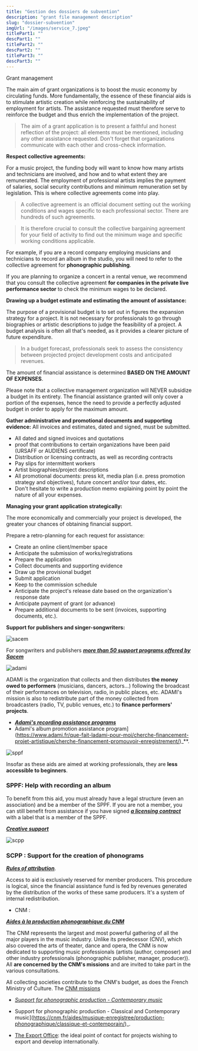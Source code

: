 ```yaml
---
title: "Gestion des dossiers de subvention"
description: "grant file management description"
slug: "dossier-subvention"
imgUrl: "/images/service_7.jpeg"
titlePart1: ""
descPart1: ""
titlePart2: ""
descPart2: ""
titlePart3: ""
descPart3: ""
---
```


<!-- section:start -->

Grant management

<!-- section:end -->

The main aim of grant organizations is to boost the music economy by circulating funds. More fundamentally, the essence of these financial aids is to stimulate artistic creation while reinforcing the sustainability of employment for artists. The assistance requested must therefore serve to reinforce the budget and thus enrich the implementation of the project.

> The aim of a grant application is to present a faithful and honest reflection of the project: all elements must be mentioned, including any other assistance requested. Don't forget that organizations communicate with each other and cross-check information.

**Respect collective agreements:**

For a music project, the funding body will want to know how many artists and technicians are involved, and how and to what extent they are remunerated.
The employment of professional artists implies the payment of salaries, social security contributions and minimum remuneration set by legislation.
This is where collective agreements come into play.

> A collective agreement is an official document setting out the working conditions and wages specific to each professional sector. There are hundreds of such agreements.

> It is therefore crucial to consult the collective bargaining agreement for your field of activity to find out the minimum wage and specific working conditions applicable.

For example, if you are a record company employing musicians and technicians to record an album in the studio, you will need to refer to the collective agreement for **phonographic publishing**.

If you are planning to organize a concert in a rental venue, we recommend that you consult the collective agreement **for companies in the private live performance sector** to check the minimum wages to be declared.

**Drawing up a budget estimate and estimating the amount of assistance:**

The purpose of a provisional budget is to set out in figures the expansion strategy for a project. It is not necessary for professionals to go through biographies or artistic descriptions to judge the feasibility of a project. A budget analysis is often all that's needed, as it provides a clearer picture of future expenditure.

> In a budget forecast, professionals seek to assess the consistency between projected project development costs and anticipated revenues.

The amount of financial assistance is determined **BASED ON THE AMOUNT OF EXPENSES**.

Please note that a collective management organization will NEVER subsidize a budget in its entirety. The financial assistance granted will only cover a portion of the expenses, hence the need to provide a perfectly adjusted budget in order to apply for the maximum amount.

**Gather administrative and promotional documents and supporting evidence:** All invoices and estimates, dated and signed, must be submitted.

- All dated and signed invoices and quotations
- proof that contributions to certain organizations have been paid (URSAFF or AUDIENS certificate)
- Distribution or licensing contracts, as well as recording contracts
- Pay slips for intermittent workers
- Artist biographies/project descriptions
- All promotional documents: press kit, media plan (i.e. press promotion strategy and objectives), future concert and/or tour dates, etc.
- Don't hesitate to write a production memo explaining point by point the nature of all your expenses.

**Managing your grant application strategically:**

The more economically and commercially your project is developed, the greater your chances of obtaining financial support.

Prepare a retro-planning for each request for assistance:

- Create an online client/member space
- Anticipate the submission of works/registrations
- Prepare the application
- Collect documents and supporting evidence
- Draw up the provisional budget
- Submit application
- Keep to the commission schedule
- Anticipate the project's release date based on the organization's response date
- Anticipate payment of grant (or advance)
- Prepare additional documents to be sent (invoices, supporting documents, etc.).

**Support for publishers and singer-songwriters:**

![sacem](https://lh7-us.googleusercontent.com/R__L0TXssREfQ7SlUl4M2YaOjlTs5sBsiHCdGeH47iQXXxZwULhcrmb0ROzPDB3LPiSA88KGgSuIBrgHCZIkctcdQBamj3_WS2iv_QglSzx_I8tbxXusY-gSebr3lBflD0q1uQGeX80pXzm8ggq7iQ)

For songwriters and publishers **_[more than 50 support programs offered by Sacem](https://aide-aux-projets.sacem.fr/nos-programmes-aide)_**

![adami](https://lh7-us.googleusercontent.com/tCDj6Xka3kkSpLaJiiOEX0uPyCM5WemyAiAw9fFhifk2aN_nsZ7ihb-9zCBwhdXVNwCp7VtXoB2ScGJ4HcGG4StW3I2AkCxksv9TopidOv3Mns9x6xQhJjClmos_K2agE7-AEpe5ib7N7f6VcbLYjQ)

ADAMI is the organization that collects and then distributes **the money owed to performers** (musicians, dancers, actors...) following the broadcast of their performances on television, radio, in public places, etc. ADAMI's mission is also to redistribute part of the money collected from broadcasters (radio, TV, public venues, etc.) to **finance performers' projects**.

- **_[Adami's recording assistance programs](https://www.adami.fr/que-fait-ladami-pour-moi/cherche-financement-projet-artistique/projet-enregistrement-promotion/)_**
- Adami's album promotion assistance program](https://www.adami.fr/que-fait-ladami-pour-moi/cherche-financement-projet-artistique/cherche-financement-promouvoir-enregistrement/)\_\*\*.

![sppf](https://lh7-us.googleusercontent.com/gB-1rhCl66cvRnOm1zWLewnJ_8RMNlq4Qf-PCLkgcjhs8aB1moPTtBqmMI5oz6IQlHje0M9l4sBAHbWbOGhBw8Ch4jTWNwArQr4_ofp55QEpSZwdDXQrCNV6bNI_baN9Nyo4BOb-ea-paiwAQIKUgw)

Insofar as these aids are aimed at working professionals, they are **less accessible to beginners**.

### SPPF: Help with recording an album

To benefit from this aid, you must already have a legal structure (even an association) and be a member of the SPPF. If you are not a member, you can still benefit from assistance if you have signed **_[a licensing contract](https://a-contretemps.com/contrats-musique-contrat-licence-exclusive/)_** with a label that is a member of the SPPF.

**_[Creative support](https://www.sppf.com/subventions/creation-production/)_**

![scpp](https://lh7-us.googleusercontent.com/LsolrpP6_985q9ohnIGt4J-stGZBhFDKaJ-HzwvOz7FG3jMJbHLFeEMrXliQIvn4mHAInEJU_V9knl1lW1IQ6kdGowXkBLgQMp8_HihGuZ1cv_V0YUCWfd_nu86dLoRTmsHbr-Hdmfgzmaz9u7wQlA)

### SCPP : Support for the creation of phonograms

**_[Rules of attribution](https://www.scpp.fr/SCPP/Home/AIDES/R%E8glesdattributiondesaides/tabid/144/Default.aspx#ancre2)_**.

Access to aid is exclusively reserved for member producers. This procedure is logical, since the financial assistance fund is fed by revenues generated by the distribution of the works of these same producers. It's a system of internal redistribution.

- CNM :

**_[Aides à la production phonographique du CNM](https://cnm.fr/aides/musique-enregistree/production-phonographique/)_**

The CNM represents the largest and most powerful gathering of all the major players in the music industry. Unlike its predecessor (CNV), which also covered the arts of theater, dance and opera, the CNM is now dedicated to supporting music professionals (artists (author, composer) and other industry professionals (phonographic publisher, manager, producer)). All **are concerned by the CNM's missions** and are invited to take part in the various consultations.

All collecting societies contribute to the CNM's budget, as does the French Ministry of Culture. The [CNM missions](https://cnm.fr/qui-sommes-nous/les-missions-du-cnm/)

- _[Support for phonographic production - Contemporary music](https://cnm.fr/aides/musique-enregistree/production-phonographique/musiques-actuelles/)_
- Support for phonographic production - Classical and Contemporary music](https://cnm.fr/aides/musique-enregistree/production-phonographique/classique-et-contemporain/)\_.

- [The Export Office](https://www.lebureauexport.fr/): the ideal point of contact for projects wishing to export and develop internationally.
